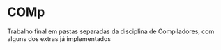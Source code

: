 # COMp
Trabalho final em pastas separadas da disciplina de Compiladores, com alguns dos extras já implementados

